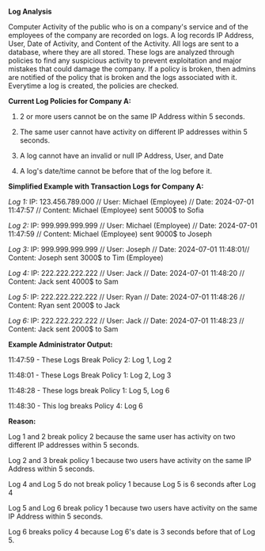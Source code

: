 **Log Analysis**

Computer Activity of the public who is on a company's service and of the employees of the company are recorded on logs. A log records IP Address, User, Date of Activity, and Content of the Activity. 
All logs are sent to a database, where they are all stored. These logs are analyzed through policies to find any suspicious activity to prevent exploitation and major mistakes that could damage the company. If a policy is broken, then admins are notified of the policy that is broken and the logs associated with it. Everytime a log is created, the policies are checked. 

**Current Log Policies for Company A:**

1. 2 or more users cannot be on the same IP Address within 5 seconds.

2. The same user cannot have activity on different IP addresses within 5 seconds.

3. A log cannot have an invalid or null IP Address, User, and Date

4. A log's date/time cannot be before that of the log before it. 

**Simplified Example with Transaction Logs for Company A:**

*Log 1:* IP: 123.456.789.000 // User: Michael (Employee) // Date: 2024-07-01 11:47:57 // Content: Michael (Employee) sent 5000$ to Sofia

*Log 2:* IP: 999.999.999.999 // User: Michael (Employee) // Date: 2024-07-01 11:47:59 // Content: Michael (Employee) sent 9000$ to Joseph

*Log 3:* IP: 999.999.999.999 // User: Joseph // Date: 2024-07-01 11:48:01// Content: Joseph sent 3000$ to Tim (Employee)

*Log 4:* IP: 222.222.222.222 // User: Jack // Date: 2024-07-01 11:48:20 // Content: Jack sent 4000$ to Sam

*Log 5:* IP: 222.222.222.222 // User: Ryan // Date: 2024-07-01 11:48:26 // Content: Ryan sent 2000$ to Jack

*Log 6:* IP: 222.222.222.222 // User: Jack // Date: 2024-07-01 11:48:23 // Content: Jack sent 2000$ to Sam

**Example Administrator Output:**

11:47:59 - These Logs Break Policy 2: Log 1, Log 2

11:48:01 - These Logs Break Policy 1: Log 2, Log 3

11:48:28 - These logs break Policy 1: Log 5, Log 6

11:48:30 - This log breaks Policy 4: Log 6

**Reason:**

Log 1 and 2 break policy 2 because the same user has activity on two different IP addresses within 5 seconds. 

Log 2 and 3 break policy 1 because two users have activity on the same IP Address within 5 seconds. 

Log 4 and Log 5 do not break policy 1 because Log 5 is 6 seconds after Log 4

Log 5 and Log 6 break policy 1 because two users have activity on the same IP Address within 5 seconds. 

Log 6 breaks policy 4 because Log 6's date is 3 seconds before that of Log 5.
